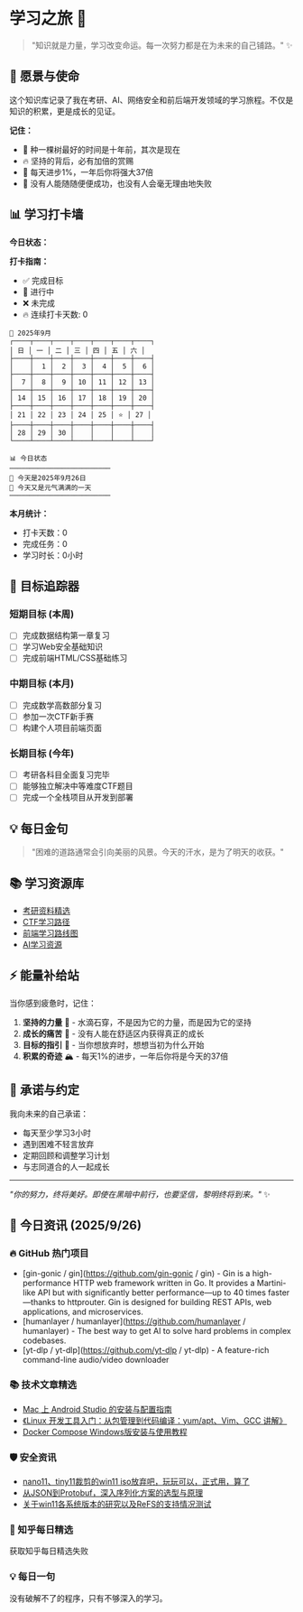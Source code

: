 # 学习之旅 🚀

> "知识就是力量，学习改变命运。每一次努力都是在为未来的自己铺路。" ✨

## 🌟 愿景与使命

这个知识库记录了我在考研、AI、网络安全和前后端开发领域的学习旅程。不仅是知识的积累，更是成长的见证。

**记住：**

- 🌱 种一棵树最好的时间是十年前，其次是现在
- 🔥 坚持的背后，必有加倍的赏赐
- 💪 每天进步1%，一年后你将强大37倍
- 🌈 没有人能随随便便成功，也没有人会毫无理由地失败

## 📊 学习打卡墙

**今日状态：**

**打卡指南：**

- ✅ 完成目标
- 🔄 进行中
- ❌ 未完成
- 🔥 连续打卡天数: 0

<!-- CALENDAR_START -->
```
📅 2025年9月
┌────┬────┬────┬────┬────┬────┬────┐
│ 日 │ 一 │ 二 │ 三 │ 四 │ 五 │ 六 │
├────┼────┼────┼────┼────┼────┼────┤
│    │  1 │  2 │  3 │  4 │  5 │  6 │
├────┼────┼────┼────┼────┼────┼────┤
│  7 │  8 │  9 │ 10 │ 11 │ 12 │ 13 │
├────┼────┼────┼────┼────┼────┼────┤
│ 14 │ 15 │ 16 │ 17 │ 18 │ 19 │ 20 │
├────┼────┼────┼────┼────┼────┼────┤
│ 21 │ 22 │ 23 │ 24 │ 25 │ ⭐ │ 27 │
├────┼────┼────┼────┼────┼────┼────┤
│ 28 │ 29 │ 30 │    │    │    │    │
└────┴────┴────┴────┴────┴────┴────┘
```

```
📊 今日状态
─────────────────────────
🌟 今天是2025年9月26日
🌈 今天又是元气满满的一天
─────────────────────────
```
<!-- CALENDAR_END -->

**本月统计：**
- 打卡天数：0
- 完成任务：0
- 学习时长：0小时

## 🎯 目标追踪器

### 短期目标 (本周)

- [ ] 完成数据结构第一章复习
- [ ] 学习Web安全基础知识
- [ ] 完成前端HTML/CSS基础练习

### 中期目标 (本月)

- [ ] 完成数学高数部分复习
- [ ] 参加一次CTF新手赛
- [ ] 构建个人项目前端页面

### 长期目标 (今年)

- [ ] 考研各科目全面复习完毕
- [ ] 能够独立解决中等难度CTF题目
- [ ] 完成一个全栈项目从开发到部署

## 💡 每日金句

> "困难的道路通常会引向美丽的风景。今天的汗水，是为了明天的收获。"

## 📚 学习资源库

- [考研资料精选](https://github.com/topics/kaoyan)
- [CTF学习路径](https://ctf-wiki.org/)
- [前端学习路线图](https://roadmap.sh/frontend)
- [AI学习资源](https://github.com/microsoft/AI-For-Beginners)

## ⚡ 能量补给站

当你感到疲惫时，记住：

1. **坚持的力量** 🌊 - 水滴石穿，不是因为它的力量，而是因为它的坚持
2. **成长的痛苦** 🌵 - 没有人能在舒适区内获得真正的成长
3. **目标的指引** 🧭 - 当你想放弃时，想想当初为什么开始
4. **积累的奇迹** 🏔️ - 每天1%的进步，一年后你将是今天的37倍

## 🤝 承诺与约定

我向未来的自己承诺：

- 每天至少学习3小时
- 遇到困难不轻言放弃
- 定期回顾和调整学习计划
- 与志同道合的人一起成长

---

*"你的努力，终将美好。即使在黑暗中前行，也要坚信，黎明终将到来。"* ✨

<!-- DAILY_INFO_START -->

## 📰 今日资讯 (2025/9/26)

### 🔥 GitHub 热门项目
- [gin-gonic / gin](https://github.com/gin-gonic / gin) - Gin is a high-performance HTTP web framework written in Go. It provides a Martini-like API but with significantly better performance—up to 40 times faster—thanks to httprouter. Gin is designed for building REST APIs, web applications, and microservices.
- [humanlayer / humanlayer](https://github.com/humanlayer / humanlayer) - The best way to get AI to solve hard problems in complex codebases.
- [yt-dlp / yt-dlp](https://github.com/yt-dlp / yt-dlp) - A feature-rich command-line audio/video downloader

### 📚 技术文章精选
- [Mac 上 Android Studio 的安装与配置指南](https://blog.csdn.net/m0_58648890/article/details/146165879)
- [《Linux 开发工具入门：从包管理到代码编译：yum/apt、Vim、GCC 讲解》](https://blog.csdn.net/Dovis5884/article/details/151675966)
- [Docker Compose Windows版安装与使用教程](https://blog.csdn.net/2301_78858041/article/details/147424874)

### 🛡️ 安全资讯
- [nano11、tiny11裁剪的win11 iso放弃吧，玩玩可以，正式用，算了](https://cloud.tencent.com/developer/article/2568898)
- [从JSON到Protobuf，深入序列化方案的选型与原理](https://cloud.tencent.com/developer/article/2569419)
- [关于win11各系统版本的研究以及ReFS的支持情况测试](https://cloud.tencent.com/developer/article/2569628)

### 🌟 知乎每日精选
获取知乎每日精选失败

### 💡 每日一句
没有破解不了的程序，只有不够深入的学习。
<!-- DAILY_INFO_END -->
